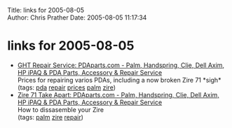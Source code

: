 Title: links for 2005-08-05  
Author: Chris Prather
Date: 2005-08-05 11:17:34

# links for 2005-08-05
<ul class="delicious">
	<li>
		<div class="delicious-link"><a href="http://www.gethightech.com/Merchant2/merchant.mv?Screen=CTGY&Category_Code=GHTREPAIR">GHT Repair Service: PDAparts.com - Palm, Handspring, Clie, Dell Axim, HP iPAQ & PDA Parts, Accessory & Repair Service</a></div>
		<div class="delicious-extended">Prices for repairing varios PDAs, including a now broken Zire 71 *sigh*</div>
		<div class="delicious-tags">(tags: <a href="http://del.icio.us/perigrin/pda">pda</a> <a href="http://del.icio.us/perigrin/repair">repair</a> <a href="http://del.icio.us/perigrin/prices">prices</a> <a href="http://del.icio.us/perigrin/palm">palm</a> <a href="http://del.icio.us/perigrin/zire">zire</a>)</div>
	</li>
	<li>
		<div class="delicious-link"><a href="http://www.gethightech.com/Merchant2/merchant.mv?Screen=CTGY&Store_Code=GHT&Category_Code=_zire71_take">Zire 71 Take Apart: PDAparts.com - Palm, Handspring, Clie, Dell Axim, HP iPAQ & PDA Parts, Accessory & Repair Service</a></div>
		<div class="delicious-extended">How to dissasemble your Zire</div>
		<div class="delicious-tags">(tags: <a href="http://del.icio.us/perigrin/palm">palm</a> <a href="http://del.icio.us/perigrin/zire">zire</a> <a href="http://del.icio.us/perigrin/repair">repair</a>)</div>
	</li>
</ul>

